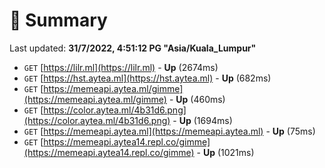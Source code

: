 # 📖 Summary
Last updated: **31/7/2022, 4:51:12 PG "Asia/Kuala_Lumpur"**

- `GET` [https://lilr.ml](https://lilr.ml) - **Up** (2674ms)
- `GET` [https://hst.aytea.ml](https://hst.aytea.ml) - **Up** (682ms)
- `GET` [https://memeapi.aytea.ml/gimme](https://memeapi.aytea.ml/gimme) - **Up** (460ms)
- `GET` [https://color.aytea.ml/4b31d6.png](https://color.aytea.ml/4b31d6.png) - **Up** (1694ms)
- `GET` [https://memeapi.aytea.ml](https://memeapi.aytea.ml) - **Up** (75ms)
- `GET` [https://memeapi.aytea14.repl.co/gimme](https://memeapi.aytea14.repl.co/gimme) - **Up** (1021ms)
